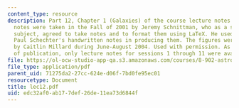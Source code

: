 ```yaml
---
content_type: resource
description: Part 12, Chapter 1 (Galaxies) of the course lecture notes. The lecture
  notes were taken in the Fall of 2001 by Jeremy Schnittman, who as a student in the
  subject, agreed to take notes and to format them using LaTeX. He used Professor
  Paul Schechter's handwritten notes in producing them. The figures were produced
  by Caitlin Millard during June-August 2004. Used with permission. As of the date
  of publication, only lecture notes for sessions 1 through 11 were available.
file: https://ol-ocw-studio-app-qa.s3.amazonaws.com/courses/8-902-astrophysics-ii-fall-2004/edc32af0ab177def26de11ea73d6844f_lec12.pdf
file_type: application/pdf
parent_uid: 71275da2-27cc-624e-d06f-7bd0fe95ec01
resourcetype: Document
title: lec12.pdf
uid: edc32af0-ab17-7def-26de-11ea73d6844f
---
```

